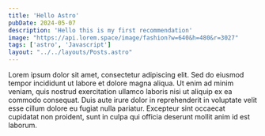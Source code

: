 ```yaml
---
title: 'Hello Astro'
pubDate: 2024-05-07
description: 'Hello this is my first recommendation'
image: "https://api.lorem.space/image/fashion?w=640&h=480&r=3027"
tags: ['astro', 'Javascript']
layout: "../../layouts/Posts.astro"
---
```


Lorem ipsum dolor sit amet, consectetur adipiscing elit. Sed do eiusmod tempor incididunt ut labore et dolore magna aliqua. Ut enim ad minim veniam, quis nostrud exercitation ullamco laboris nisi ut aliquip ex ea commodo consequat. Duis aute irure dolor in reprehenderit in voluptate velit esse cillum dolore eu fugiat nulla pariatur. Excepteur sint occaecat cupidatat non proident, sunt in culpa qui officia deserunt mollit anim id est laborum.
